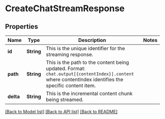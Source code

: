# CreateChatStreamResponse

## Properties

Name | Type | Description | Notes
------------ | ------------- | ------------- | -------------
**id** | **String** | This is the unique identifier for the streaming response. | 
**path** | **String** | This is the path to the content being updated. Format: `chat.output[{contentIndex}].content` where contentIndex identifies the specific content item. | 
**delta** | **String** | This is the incremental content chunk being streamed. | 

[[Back to Model list]](../README.md#documentation-for-models) [[Back to API list]](../README.md#documentation-for-api-endpoints) [[Back to README]](../README.md)


